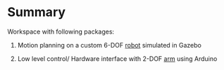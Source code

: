 # Summary

Workspace with following packages:

1. Motion planning on a custom 6-DOF [robot](https://github.com/nyangshawbin/ws_moveit/tree/master/robot) simulated in Gazebo

2. Low level control/ Hardware interface with 2-DOF [arm](https://github.com/nyangshawbin/ws_moveit/tree/master/arm) using Arduino


